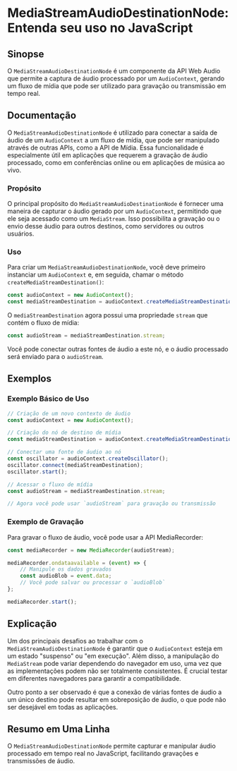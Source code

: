 <!--
Meta Description: # MediaStreamAudioDestinationNode: Entenda seu uso no JavaScript ## Sinopse O `MediaStreamAudioDestinationNode` é um componente da API Web Audio que p...
Meta Keywords: áudio, audiocontext, que, pode, const
-->

# MediaStreamAudioDestinationNode: Entenda seu uso no JavaScript

## Sinopse
O `MediaStreamAudioDestinationNode` é um componente da API Web Audio que permite a captura de áudio processado por um `AudioContext`, gerando um fluxo de mídia que pode ser utilizado para gravação ou transmissão em tempo real.

## Documentação
O `MediaStreamAudioDestinationNode` é utilizado para conectar a saída de áudio de um `AudioContext` a um fluxo de mídia, que pode ser manipulado através de outras APIs, como a API de Mídia. Essa funcionalidade é especialmente útil em aplicações que requerem a gravação de áudio processado, como em conferências online ou em aplicações de música ao vivo.

### Propósito
O principal propósito do `MediaStreamAudioDestinationNode` é fornecer uma maneira de capturar o áudio gerado por um `AudioContext`, permitindo que ele seja acessado como um `MediaStream`. Isso possibilita a gravação ou o envio desse áudio para outros destinos, como servidores ou outros usuários.

### Uso
Para criar um `MediaStreamAudioDestinationNode`, você deve primeiro instanciar um `AudioContext` e, em seguida, chamar o método `createMediaStreamDestination()`:

```javascript
const audioContext = new AudioContext();
const mediaStreamDestination = audioContext.createMediaStreamDestination();
```

O `mediaStreamDestination` agora possui uma propriedade `stream` que contém o fluxo de mídia:

```javascript
const audioStream = mediaStreamDestination.stream;
```

Você pode conectar outras fontes de áudio a este nó, e o áudio processado será enviado para o `audioStream`.

## Exemplos
### Exemplo Básico de Uso

```javascript
// Criação de um novo contexto de áudio
const audioContext = new AudioContext();

// Criação do nó de destino de mídia
const mediaStreamDestination = audioContext.createMediaStreamDestination();

// Conectar uma fonte de áudio ao nó
const oscillator = audioContext.createOscillator();
oscillator.connect(mediaStreamDestination);
oscillator.start();

// Acessar o fluxo de mídia
const audioStream = mediaStreamDestination.stream;

// Agora você pode usar `audioStream` para gravação ou transmissão
```

### Exemplo de Gravação

Para gravar o fluxo de áudio, você pode usar a API MediaRecorder:

```javascript
const mediaRecorder = new MediaRecorder(audioStream);

mediaRecorder.ondataavailable = (event) => {
    // Manipule os dados gravados
    const audioBlob = event.data;
    // Você pode salvar ou processar o `audioBlob`
};

mediaRecorder.start();
```

## Explicação
Um dos principais desafios ao trabalhar com o `MediaStreamAudioDestinationNode` é garantir que o `AudioContext` esteja em um estado "suspenso" ou "em execução". Além disso, a manipulação do `MediaStream` pode variar dependendo do navegador em uso, uma vez que as implementações podem não ser totalmente consistentes. É crucial testar em diferentes navegadores para garantir a compatibilidade.

Outro ponto a ser observado é que a conexão de várias fontes de áudio a um único destino pode resultar em sobreposição de áudio, o que pode não ser desejável em todas as aplicações.

## Resumo em Uma Linha
O `MediaStreamAudioDestinationNode` permite capturar e manipular áudio processado em tempo real no JavaScript, facilitando gravações e transmissões de áudio.